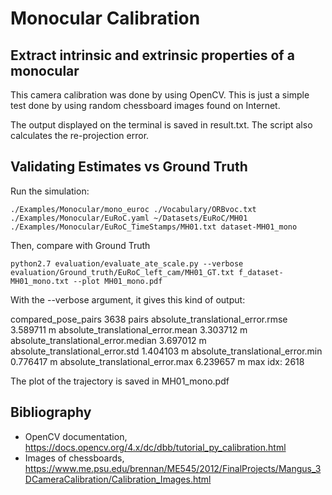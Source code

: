 # Monocular Calibration


## Extract intrinsic and extrinsic properties of a monocular

This camera calibration was done by using OpenCV. This is just a simple test done by using random chessboard images found on Internet.

The output displayed on the terminal is saved in result.txt. The script also calculates the re-projection error.

## Validating Estimates vs Ground Truth

Run the simulation:

`./Examples/Monocular/mono_euroc ./Vocabulary/ORBvoc.txt ./Examples/Monocular/EuRoC.yaml ~/Datasets/EuRoC/MH01 ./Examples/Monocular/EuRoC_TimeStamps/MH01.txt dataset-MH01_mono`


Then, compare with Ground Truth

`python2.7 evaluation/evaluate_ate_scale.py --verbose evaluation/Ground_truth/EuRoC_left_cam/MH01_GT.txt f_dataset-MH01_mono.txt --plot MH01_mono.pdf`

With the --verbose argument, it gives this kind of output:

compared_pose_pairs 3638 pairs
absolute_translational_error.rmse 3.589711 m
absolute_translational_error.mean 3.303712 m
absolute_translational_error.median 3.697012 m
absolute_translational_error.std 1.404103 m
absolute_translational_error.min 0.776417 m
absolute_translational_error.max 6.239657 m
max idx: 2618


The plot of the trajectory is saved in MH01_mono.pdf


## Bibliography

- OpenCV documentation, https://docs.opencv.org/4.x/dc/dbb/tutorial_py_calibration.html
- Images of chessboards, https://www.me.psu.edu/brennan/ME545/2012/FinalProjects/Mangus_3DCameraCalibration/Calibration_Images.html
